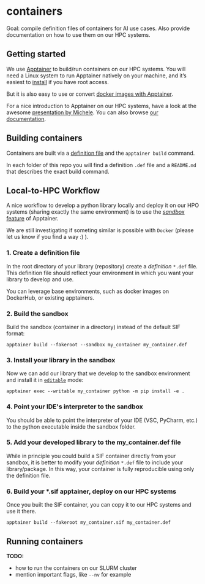 # containers

Goal: compile definition files of containers for AI use cases.
Also provide documentation on how to use them on our HPC systems.

## Getting started
We use [Apptainer](https://apptainer.org/docs/user/main/index.html) to build/run containers on our HPC systems.
You will need a Linux system to run Apptainer natively on your machine, and it’s easiest to [install](https://apptainer.org/docs/user/main/quick_start.html) if you have root access.

But it is also easy to use or convert [docker images with Apptainer](https://apptainer.org/docs/user/main/docker_and_oci.html).

For a nice introduction to Apptainer on our HPC systems, have a look at the awesome [presentation by Michele](https://datashare.mpcdf.mpg.de/s/df4p3bMuWCF53Y3).
You can also browse [our documentation](https://docs.mpcdf.mpg.de/doc/computing/software/containers.html#apptainer).

## Building containers
Containers are built via a [definition file](https://apptainer.org/docs/user/latest/definition_files.html) and the `apptainer build` command.

In each folder of this repo you will find a definition `.def` file and a `README.md` that describes the exact build command.

## Local-to-HPC Workflow

A nice workflow to develop a python library locally and deploy it on our HPO systems (sharing exactly the same environment) is to use the [*sandbox* feature](https://apptainer.org/docs/user/main/build_a_container.html#sandbox) of Apptainer.

We are still investigating if someting similar is possible with `Docker` (please let us know if you find a way :) ).

### 1. Create a definition file

In the root directory of your library (repository) create a *definition* `*.def` file.
This definition file should reflect your environment in which you want your library to develop and use.

You can leverage base environments, such as docker images on DockerHub, or existing apptainers.

### 2. Build the sandbox

Build the sandbox (container in a directory) instead of the default SIF format:

```shell
apptainer build --fakeroot --sandbox my_container my_container.def
```

### 3. Install your library in the sandbox

Now we can add our library that we develop to the sandbox environment and install it in [`editable`](https://setuptools.pypa.io/en/latest/userguide/development_mode.html) mode:

```shell
apptainer exec --writable my_container python -m pip install -e .
```

### 4. Point your IDE's interpreter to the sandbox

You should be able to point the interpreter of your IDE (VSC, PyCharm, etc.) to the python executable inside the sandbox folder.

### 5. Add your developed library to the my_container.def file

While in principle you could build a SIF container directly from your sandbox, it is better to modify your *definition* `*.def` file to include your library/package.
In this way, your container is fully reproducible using only the definition file. 

### 6. Build your *.sif apptainer, deploy on our HPC systems

Once you built the SIF container, you can copy it to our HPC systems and use it there.

```shell
apptainer build --fakeroot my_container.sif my_container.def
```

## Running containers

**TODO:**
- how to run the containers on our SLURM cluster
- mention important flags, like `--nv` for example


